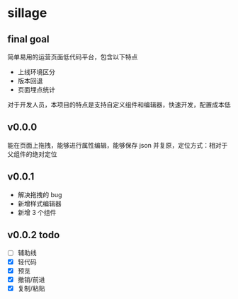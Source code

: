 # sillage

## final goal

简单易用的运营页面低代码平台，包含以下特点

- 上线环境区分
- 版本回退
- 页面埋点统计

对于开发人员，本项目的特点是支持自定义组件和编辑器，快速开发，配置成本低

## v0.0.0

能在页面上拖拽，能够进行属性编辑，能够保存 json 并复原，定位方式：相对于父组件的绝对定位

## v0.0.1

- 解决拖拽的 bug
- 新增样式编辑器
- 新增 3 个组件

## v0.0.2 todo

- [ ] 辅助线
- [x] 轻代码
- [x] 预览
- [x] 撤销/前进
- [x] 复制/粘贴
